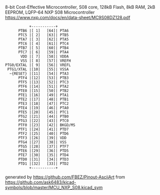 8-bit Cost-Effective Microcontroller, S08 core, 128kB Flash, 8kB RAM, 2kB EEPROM, LQFP-64
NXP S08 Microcontroller
https://www.nxp.com/docs/en/data-sheet/MC9S08DZ128.pdf


	           +-----------+
	      PTB6 |[ 1]   [64]| PTA6
	      PTC5 |[ 2]   [63]| PTB5
	      PTA7 |[ 3]   [62]| PTA5
	      PTC6 |[ 4]   [61]| PTC4
	      PTB7 |[ 5]   [60]| PTB4
	      PTC7 |[ 6]   [59]| PTA4
	       VDD |[ 7]   [58]| VDDA
	       VSS |[ 8]   [57]| VREFH
	PTG0/EXTAL |[ 9]   [56]| VREFL
	 PTG1/XTAL |[10]   [55]| VSSA
	  ~{RESET} |[11]   [54]| PTA3
	      PTF4 |[12]   [53]| PTB3
	      PTF5 |[13]   [52]| PTC3
	      PTF6 |[14]   [51]| PTA2
	      PTE0 |[15]   [50]| PTB2
	      PTE1 |[16]   [49]| PTA1
	      PTE2 |[17]   [48]| PTB1
	      PTE3 |[18]   [47]| PTC2
	      PTE4 |[19]   [46]| PTA0
	      PTE5 |[20]   [45]| PTC1
	      PTG2 |[21]   [44]| PTB0
	      PTG3 |[22]   [43]| PTC0
	      PTF0 |[23]   [42]| BKGD/MS
	      PTF1 |[24]   [41]| PTD7
	      PTF2 |[25]   [40]| PTD6
	      PTF3 |[26]   [39]| VDD
	      PTG4 |[27]   [38]| VSS
	      PTG5 |[28]   [37]| PTF7
	      PTE6 |[29]   [36]| PTD5
	      PTE7 |[30]   [35]| PTD4
	      PTD0 |[31]   [34]| PTD3
	      PTD1 |[32]   [33]| PTD2
	           +-----------+


generated by https://github.com/FBEZ/Pinout-AsciiArt from https://github.com/ask6483/kicad-symbols/blob/master/MCU_NXP_S08.kicad_sym